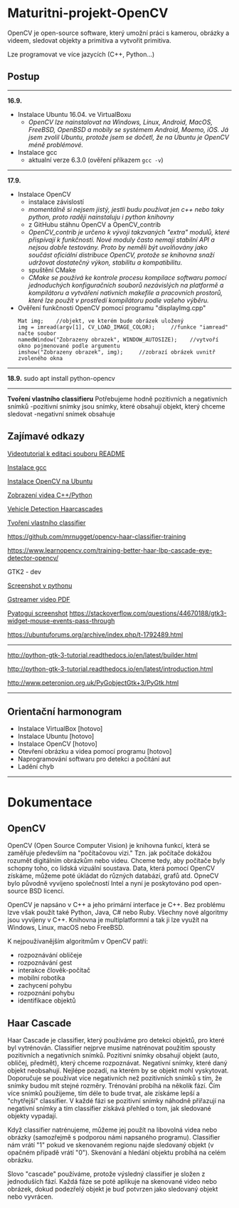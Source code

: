 # Maturitni-projekt-OpenCV
OpenCV je open-source software, který umožní práci s kamerou, obrázky a videem, sledovat objekty a primitiva a vytvořit primitiva.

Lze programovat ve více jazycích (C++, Python...)

## Postup
---
**16.9.**
* Instalace Ubuntu 16.04. ve VirtualBoxu
  - *OpenCV lze nainstalovat na Windows, Linux, Android, MacOS, FreeBSD, OpenBSD a mobily se systémem Android, Maemo, iOS. Já jsem zvolil Ubuntu, protože jsem se dočetl, že na Ubuntu je OpenCV méně problémové.*
* Instalace gcc
  - aktualní verze 6.3.0 (ověření příkazem `gcc -v`)
---  
**17.9.**
* Instalace OpenCV
  - instalace závislostí
  - *momentálně si nejsem jistý, jestli budu používat jen c++ nebo taky python, proto raději nainstaluju i python knihovny*
  - z GitHubu stáhnu OpenCV a OpenCV_contrib
  - *OpenCV_contrib je určeno k vývoji takzvaných "extra" modulů, které přispívají k funkčnosti. Nové moduly často nemají stabilní API a nejsou dobře testovány. Proto by neměli být uvolňovány jako součást oficiální distribuce OpenCV, protože se knihovna snaží udržovat dostatečný výkon, stabilitu a kompatibilitu.*
  - spuštění CMake
  - *CMake se používá ke kontrole procesu kompilace softwaru pomocí jednoduchých konfiguračních souborů nezávislých na platformě a kompilátoru a vytváření nativních makefile a pracovních prostorů, které lze použít v prostředí kompilátoru podle vašeho výběru.*
* Ověření funkčnosti OpenCV pomocí programu "displayImg.cpp"
    ```
    Mat img;    //objekt, ve kterém bude obrázek uložený
    img = imread(argv[1], CV_LOAD_IMAGE_COLOR);     //funkce "iamread" načte soubor
    namedWindow("Zobrazeny obrazek", WINDOW_AUTOSIZE);    //vytvoří okno pojmenované podle argumentu
    imshow("Zobrazeny obrazek", img);     //zobrazí obrázek uvnitř zvoleného okna  
    ```
---    

**18.9.**
sudo apt install python-opencv

---

**Tvoření vlastního classifieru**
Potřebujeme hodně pozitivních a negativních snímků
  -pozitivní snímky jsou snímky, které obsahují objekt, který chceme sledovat
  -negativní snímek obsahuje


## Zajímavé odkazy 
[Videotutorial k editaci souboru README](https://www.youtube.com/watch?v=4UTSEKzsSvM)

[Instalace gcc](https://gist.github.com/application2000/73fd6f4bf1be6600a2cf9f56315a2d91) 

[Instalace OpenCV na Ubuntu](http://www.learnopencv.com/install-opencv3-on-ubuntu/)

[Zobrazení videa C++/Python](https://www.learnopencv.com/read-write-and-display-a-video-using-opencv-cpp-python/)

[Vehicle Detection Haarcascades](https://github.com/andrewssobral/vehicle_detection_haarcascades)

[Tvoření vlastního classifier](http://coding-robin.de/2013/07/22/train-your-own-opencv-haar-classifier.html)

https://github.com/mrnugget/opencv-haar-classifier-training

https://www.learnopencv.com/training-better-haar-lbp-cascade-eye-detector-opencv/

GTK2 - dev

[Screenshot v pythonu](https://gist.github.com/initbrain/6628609)

[Gstreamer video PDF](http://brettviren.github.io/pygst-tutorial-org/pygst-tutorial.pdf)

[Pyatogui screenshot](http://pyautogui.readthedocs.io/en/latest/screenshot.html)
https://stackoverflow.com/questions/44670188/gtk3-widget-mouse-events-pass-through

https://ubuntuforums.org/archive/index.php/t-1792489.html

---

http://python-gtk-3-tutorial.readthedocs.io/en/latest/builder.html

http://python-gtk-3-tutorial.readthedocs.io/en/latest/introduction.html

http://www.peteronion.org.uk/PyGobjectGtk+3/PyGtk.html

---

## Orientační harmonogram
- Instalace VirtualBox    [hotovo]
- Instalace Ubuntu    [hotovo]
- Instalace OpenCV    [hotovo]
- Otevření obrázku a videa pomocí programu    [hotovo]
- Naprogramování softwaru pro detekci a počítání aut
- Ladění chyb

---

# Dokumentace

## OpenCV

OpenCV (Open Source Computer Vision) je knihovna funkcí, která se zaměřuje především na "počítačovou vizi." Tzn. jak počítače dokážou rozumět digitálním obrázkům nebo videu. Chceme tedy, aby počítače byly schopny toho, co lidská vizuální soustava. Data, která pomocí OpenCV získáme, můžeme poté úkládat do různých databází, grafů atd. OpneCV bylo původně vyvíjeno společností Intel a nyní je poskytováno pod open-source BSD licencí.

OpenCV je napsáno v C++ a jeho primární interface je C++. Bez problému lzve však použít také Python, Java, C# nebo Ruby. Všechny nové algoritmy jsou vyvíjeny v C++. Knihovna je multiplatformní a tak ji lze využít na Windows, Linux, macOS nebo FreeBSD.

K nejpoužívanějším algoritmům v OpenCV patří:
  - rozpoznávání obličeje
  - rozpoznávání gest
  - interakce člověk-počítač
  - mobilní robotika
  - zachycení pohybu
  - rozpoznání pohybu
  - identifikace objektů

## Haar Cascade

Haar Cascade je classifier, který používáme pro detekci objektů, pro které byl vytrénován. Classifier nejprve musíme natrénovat použitím spousty pozitivních a negativních snímků. Pozitivní snímky obsahují objekt (auto, obličej, předmět), který chceme rozpoznávat. Negativní snímky, které daný objekt neobsahují. Nejlépe pozadí, na kterém by se objekt mohl vyskytovat. Doporučuje se používat více negativních než pozitivních snímků s tím, že snímky budou mít stejné rozměry. Trénování probíhá na několik fází. Čím více snímků použijeme, tím déle to bude trvat, ale získáme lepší a "chytřejší" classifier. V každé fázi se pozitivní snímky náhodně přiřazují na negativní snímky a tím classifier získává přehled o tom, jak sledované objekty vypadají.

Když classifier natrénujeme, můžeme jej použít na libovolná videa nebo obrázky (samozřejmě s podporou námi napsaného programu). Classifier nám vrátí "1" pokud ve skenovaném regionu najde sledovaný objekt (v opačném případě vrátí "0"). Skenování a hledání objektu probíhá na celém obrázku.

Slovo "cascade" používáme, protože výsledný classifier je složen z jednoduších fází. Každá fáze se poté aplikuje na skenované video nebo obrázek, dokud podezřelý objekt je buď potvrzen jako sledovaný objekt nebo vyvrácen.
